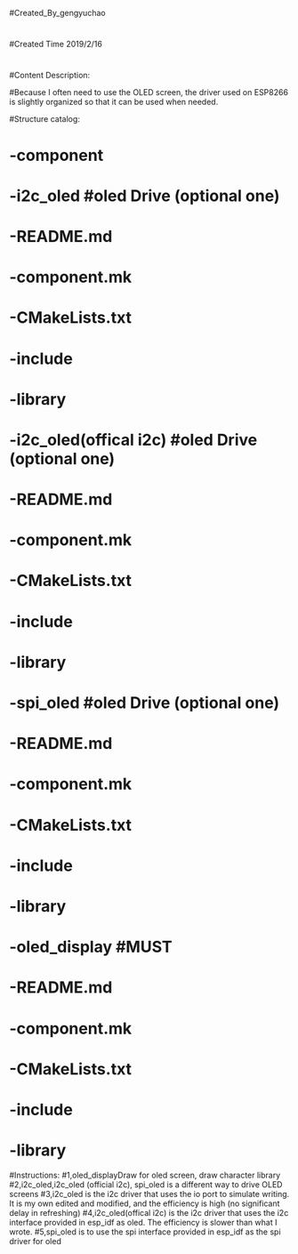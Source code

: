 #Created_By_gengyuchao
#
#Created Time 2019/2/16
#
#Content Description:

#Because I often need to use the OLED screen, the driver used on ESP8266 is slightly organized so that it can be used when needed.

#Structure catalog:

# -component
#     -i2c_oled                   #oled Drive (optional one)
#         -README.md
#         -component.mk
#         -CMakeLists.txt
#         -include
#         -library

#     -i2c_oled(offical i2c)      #oled Drive (optional one)
#         -README.md
#         -component.mk
#         -CMakeLists.txt
#         -include
#         -library

#     -spi_oled                   #oled Drive (optional one)
#         -README.md
#         -component.mk
#         -CMakeLists.txt
#         -include
#         -library

#     -oled_display               #MUST
#         -README.md
#         -component.mk
#         -CMakeLists.txt
#         -include
#         -library

#Instructions:
#1,oled_displayDraw for oled screen, draw character library
#2,i2c_oled,i2c_oled (official i2c), spi_oled is a different way to drive OLED screens
#3,i2c_oled is the i2c driver that uses the io port to simulate writing. It is my own edited and modified, and the efficiency is high (no significant delay in refreshing)
#4,i2c_oled(offical i2c) is the i2c driver that uses the i2c interface provided in esp_idf as oled. The efficiency is slower than what I wrote.
#5,spi_oled is to use the spi interface provided in esp_idf as the spi driver for oled